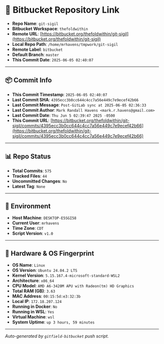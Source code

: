 # 🔗 Bitbucket Repository Link

- **Repo Name**: `git-sigil`
- **Bitbucket Workspace**: `thefoldwithin`
- **Remote URL**: [https://bitbucket.org/thefoldwithin/git-sigil](https://bitbucket.org/thefoldwithin/git-sigil)
- **Local Repo Path**: `/home/mrhavens/tmpwork/git-sigil`
- **Remote Label**: `bitbucket`
- **Default Branch**: `master`
- **This Commit Date**: `2025-06-05 02:40:07`

---

## 📦 Commit Info

- **This Commit Timestamp**: `2025-06-05 02:40:07`
- **Last Commit SHA**: `4395ecc3b0cc644c4cc7a56e449c7e9ecef42b66`
- **Last Commit Message**: `Post-GitLab sync at 2025-06-05 02:36:33`
- **Last Commit Author**: `Mark Randall Havens <mark.r.havens@gmail.com>`
- **Last Commit Date**: `Thu Jun 5 02:39:47 2025 -0500`
- **This Commit URL**: [https://bitbucket.org/thefoldwithin/git-sigil/commits/4395ecc3b0cc644c4cc7a56e449c7e9ecef42b66](https://bitbucket.org/thefoldwithin/git-sigil/commits/4395ecc3b0cc644c4cc7a56e449c7e9ecef42b66)

---

## 📊 Repo Status

- **Total Commits**: `575`
- **Tracked Files**: `44`
- **Uncommitted Changes**: `No`
- **Latest Tag**: `None`

---

## 🧭 Environment

- **Host Machine**: `DESKTOP-E5SGI58`
- **Current User**: `mrhavens`
- **Time Zone**: `CDT`
- **Script Version**: `v1.0`

---

## 🧬 Hardware & OS Fingerprint

- **OS Name**: `Linux`
- **OS Version**: `Ubuntu 24.04.2 LTS`
- **Kernel Version**: `5.15.167.4-microsoft-standard-WSL2`
- **Architecture**: `x86_64`
- **CPU Model**: `AMD A6-3420M APU with Radeon(tm) HD Graphics`
- **Total RAM (GB)**: `3.63`
- **MAC Address**: `00:15:5d:e3:32:3b`
- **Local IP**: `172.18.207.124`
- **Running in Docker**: `No`
- **Running in WSL**: `Yes`
- **Virtual Machine**: `wsl`
- **System Uptime**: `up 3 hours, 59 minutes`

---

_Auto-generated by `gitfield-bitbucket` push script._
